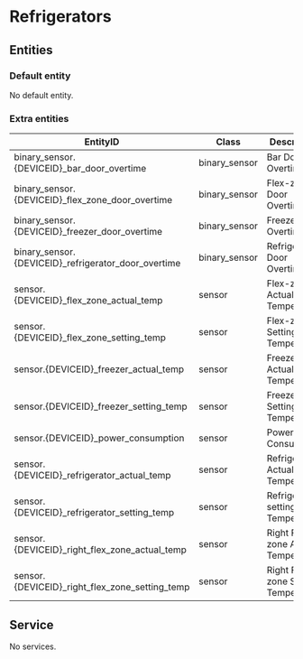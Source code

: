 # Refrigerators

## Entities
### Default entity
No default entity.

### Extra entities

EntityID | Class | Description
--- | --- | ---
binary_sensor.{DEVICEID}_bar_door_overtime | binary_sensor | Bar Door Overtime 
binary_sensor.{DEVICEID}_flex_zone_door_overtime | binary_sensor | Flex-zone Door Overtime
binary_sensor.{DEVICEID}_freezer_door_overtime | binary_sensor | Freezer Door Overtime
binary_sensor.{DEVICEID}_refrigerator_door_overtime | binary_sensor | Refrigerator Door Overtime
sensor.{DEVICEID}_flex_zone_actual_temp | sensor | Flex-zone Actual Temperature
sensor.{DEVICEID}_flex_zone_setting_temp | sensor | Flex-zone Setting Temperature
sensor.{DEVICEID}_freezer_actual_temp | sensor | Freezer Actual Temperature
sensor.{DEVICEID}_freezer_setting_temp | sensor | Freezer Setting Temperature
sensor.{DEVICEID}_power_consumption | sensor | Power Consumption
sensor.{DEVICEID}_refrigerator_actual_temp | sensor | Refrigerator Actual Temperature
sensor.{DEVICEID}_refrigerator_setting_temp | sensor | Refrigerator setting Temperature
sensor.{DEVICEID}_right_flex_zone_actual_temp | sensor | Right Flex-zone Actual Temperature
sensor.{DEVICEID}_right_flex_zone_setting_temp | sensor | Right Flex-zone Setting Temperature

## Service
No services.